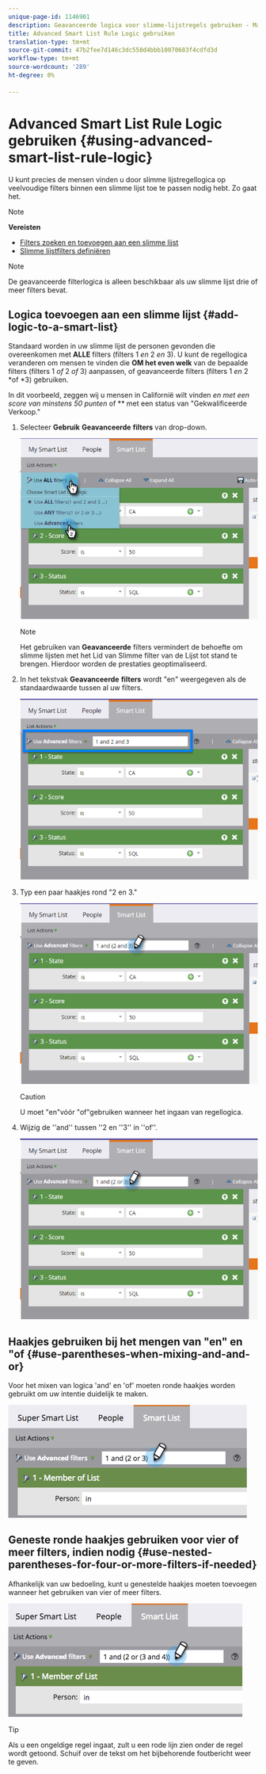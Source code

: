 ```yaml
---
unique-page-id: 1146901
description: Geavanceerde logica voor slimme-lijstregels gebruiken - Marketo Docs - Productdocumentatie
title: Advanced Smart List Rule Logic gebruiken
translation-type: tm+mt
source-git-commit: 47b2fee7d146c3dc558d4bbb10070683f4cdfd3d
workflow-type: tm+mt
source-wordcount: '289'
ht-degree: 0%

---
```



# Advanced Smart List Rule Logic gebruiken {#using-advanced-smart-list-rule-logic}

U kunt precies de mensen vinden u door slimme lijstregellogica op veelvoudige filters binnen een slimme lijst toe te passen nodig hebt. Zo gaat het.

>[!NOTE]
>
>**Vereisten**
>
>* [Filters zoeken en toevoegen aan een slimme lijst](../../../../product-docs/core-marketo-concepts/smart-lists-and-static-lists/creating-a-smart-list/find-and-add-filters-to-a-smart-list.md)
>* [Slimme lijstfilters definiëren](../../../../product-docs/core-marketo-concepts/smart-lists-and-static-lists/creating-a-smart-list/define-smart-list-filters.md)

>



>[!NOTE]
>
>De geavanceerde filterlogica is alleen beschikbaar als uw slimme lijst drie of meer filters bevat.

## Logica toevoegen aan een slimme lijst {#add-logic-to-a-smart-list}

Standaard worden in uw slimme lijst de personen gevonden die overeenkomen met **ALLE** filters (filters 1 *en* 2 *en* 3). U kunt de regellogica veranderen om mensen te vinden die **OM het even welk** van de bepaalde filters (filters 1 *of* 2 *of* 3) aanpassen, of geavanceerde filters (filters 1 *en* 2 *of *3) gebruiken.

In dit voorbeeld, zeggen wij u mensen in Californië wilt vinden *en met een score van minstens 50 punten* of ** met een status van &quot;Gekwalificeerde Verkoop.&quot;

1. Selecteer **Gebruik** **Geavanceerde** **filters** van drop-down.

   ![](assets/one.png)

   >[!NOTE]
   >
   >Het gebruiken van **Geavanceerde** filters vermindert de behoefte om slimme lijsten met het Lid van Slimme filter van de Lijst tot stand te brengen. Hierdoor worden de prestaties geoptimaliseerd.

1. In het tekstvak **Geavanceerde** **filters** wordt &quot;en&quot; weergegeven als de standaardwaarde tussen al uw filters.

   ![](assets/two-2.png)

1. Typ een paar haakjes rond &quot;2 en 3.&quot;

   ![](assets/three-2.png)

   >[!CAUTION]
   >
   >U moet &quot;en&quot;vóór &quot;of&quot;gebruiken wanneer het ingaan van regellogica.

1. Wijzig de &#39;&#39;and&#39;&#39; tussen &#39;&#39;2 en &#39;&#39;3&#39;&#39; in &#39;&#39;of&#39;&#39;.

   ![](assets/four-1.png)

## Haakjes gebruiken bij het mengen van &quot;en&quot; en &quot;of {#use-parentheses-when-mixing-and-and-or}

Voor het mixen van logica &#39;and&#39; en &#39;of&#39; moeten ronde haakjes worden gebruikt om uw intentie duidelijk te maken.

![](assets/advancedfilters-parent.png)

## Geneste ronde haakjes gebruiken voor vier of meer filters, indien nodig {#use-nested-parentheses-for-four-or-more-filters-if-needed}

Afhankelijk van uw bedoeling, kunt u genestelde haakjes moeten toevoegen wanneer het gebruiken van vier of meer filters.

![](assets/advancedfilters-nested.png)

>[!TIP]
>
>Als u een ongeldige regel ingaat, zult u een rode lijn zien onder de regel wordt getoond. Schuif over de tekst om het bijbehorende foutbericht weer te geven.


